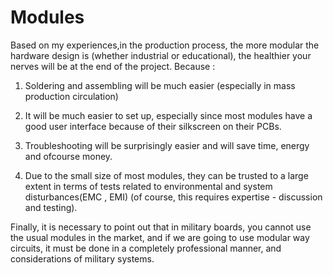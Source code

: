 # Modules
Based on my experiences,in the production process, the more modular the hardware design is (whether industrial or educational), the healthier your nerves will be at the end of the project. 
Because :

1. Soldering and assembling will be much easier (especially in mass production circulation)

2. It will be much easier to set up, especially since most modules have a good user interface because of their silkscreen on their PCBs.

3. Troubleshooting will be surprisingly easier and will save time, energy and ofcourse money.

4. Due to the small size of most modules, they can be trusted to a large extent in terms of tests related to environmental and system disturbances(EMC , EMI) (of course, this requires expertise - discussion and testing).

Finally, it is necessary to point out that in military boards, you cannot use the usual modules in the market, and if we are going to use modular way circuits, it must be done in a completely professional manner, and considerations of military systems.
